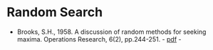 # Random Search

* Brooks, S.H., 1958. A discussion of random methods for seeking maxima. Operations Research, 6(2), pp.244-251. - [pdf](https://pubsonline.informs.org/doi/abs/10.1287/opre.6.2.244) -

